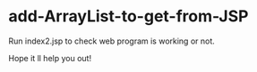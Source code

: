 # add-ArrayList-to-get-from-JSP

Run index2.jsp to check web program is working or not.

Hope it ll help you out!
